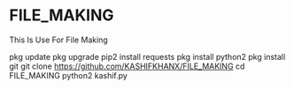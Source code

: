 # FILE_MAKING
This Is Use For File Making

pkg update
pkg upgrade
pip2 install requests
pkg install python2
pkg install git
git clone https://github.com/KASHIFKHANX/FILE_MAKING
cd FILE_MAKING
python2 kashif.py
